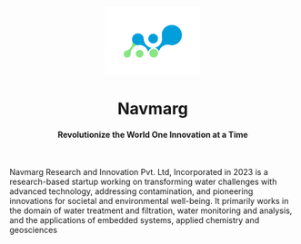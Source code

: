 <p align="center">
    <img src="Icon.png?raw=true" height="120px"/>
    <h1 align="center">Navmarg</h1>
    <h4 align="center">
      Revolutionize the World One Innovation at a Time
    </h4>
  <br>
</p>


<!-- Badge section -->


Navmarg Research and Innovation Pvt. Ltd, Incorporated in 2023 is a research-based startup working on transforming water challenges with advanced technology, addressing contamination, and pioneering innovations for societal and environmental well-being. It primarily works in the domain of water treatment and filtration, water monitoring and analysis, and the applications of embedded systems, applied chemistry and geosciences
